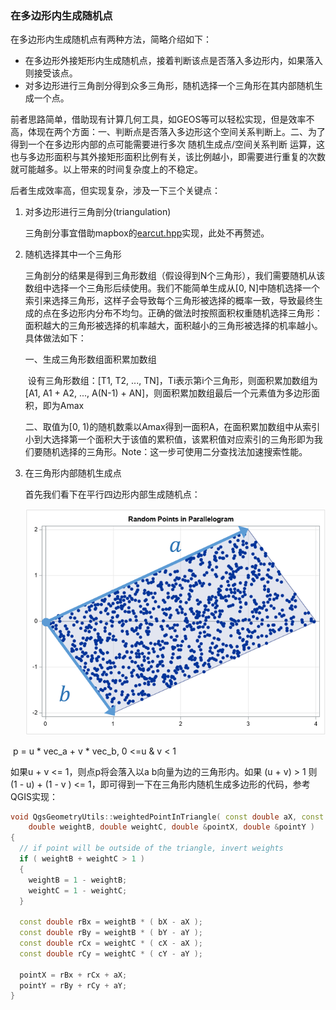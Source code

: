 ### 在多边形内生成随机点

在多边形内生成随机点有两种方法，简略介绍如下：

- 在多边形外接矩形内生成随机点，接着判断该点是否落入多边形内，如果落入则接受该点。
- 对多边形进行三角剖分得到众多三角形，随机选择一个三角形在其内部随机生成一个点。

前者思路简单，借助现有计算几何工具，如GEOS等可以轻松实现，但是效率不高，体现在两个方面：一、判断点是否落入多边形这个空间关系判断上。二、为了得到一个在多边形内部的点可能需要进行多次 随机生成点/空间关系判断 运算，这也与多边形面积与其外接矩形面积比例有关，该比例越小，即需要进行重复的次数就可能越多。以上带来的时间复杂度上的不稳定。

后者生成效率高，但实现复杂，涉及一下三个关键点：

1. 对多边形进行三角剖分(triangulation)

   三角剖分事宜借助mapbox的[earcut.hpp]([earcut.hpp](https://github.com/mapbox/earcut.hpp))实现，此处不再赘述。

2. 随机选择其中一个三角形

   三角剖分的结果是得到三角形数组（假设得到N个三角形），我们需要随机从该数组中选择一个三角形后续使用。我们不能简单生成从[0, N]中随机选择一个索引来选择三角形，这样子会导致每个三角形被选择的概率一致，导致最终生成的点在多边形内分布不均匀。正确的做法时按照面积权重随机选择三角形：面积越大的三角形被选择的机率越大，面积越小的三角形被选择的机率越小。具体做法如下：

   一、生成三角形数组面积累加数组

   ​        设有三角形数组：[T1, T2, ..., TN]，Ti表示第i个三角形，则面积累加数组为[A1, A1 + A2, ..., A(N-1) + AN]，则面积累加数组最后一个元素值为多边形面积，即为Amax

   二、取值为[0, 1)的随机数乘以Amax得到一面积A，在面积累加数组中从索引小到大选择第一个面积大于该值的累积值，该累积值对应索引的三角形即为我们要随机选择的三角形。Note：这一步可使用二分查找法加速搜索性能。

3. 在三角形内部随机生成点

   首先我们看下在平行四边形内部生成随机点：

   ![parallelogram](imgs/parallelogram.png)

​                                      p = u * vec_a + v * vec_b, 0 <=u & v < 1

如果u + v <= 1，则点p将会落入以a b向量为边的三角形内。如果 (u + v) > 1 则 (1 - u) + (1 - v ) <= 1，即可得到一下在三角形内随机生成多边形的代码，参考QGIS实现：

```cpp
void QgsGeometryUtils::weightedPointInTriangle( const double aX, const double aY, const double bX, const double bY, const double cX, const double cY,
    double weightB, double weightC, double &pointX, double &pointY )
{
  // if point will be outside of the triangle, invert weights
  if ( weightB + weightC > 1 )
  {
    weightB = 1 - weightB;
    weightC = 1 - weightC;
  }

  const double rBx = weightB * ( bX - aX );
  const double rBy = weightB * ( bY - aY );
  const double rCx = weightC * ( cX - aX );
  const double rCy = weightC * ( cY - aY );

  pointX = rBx + rCx + aX;
  pointY = rBy + rCy + aY;
}
```

